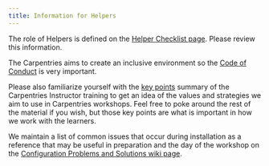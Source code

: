 ```yaml
---
title: Information for Helpers
---
```


The role of Helpers is defined on the [Helper Checklist page](
https://docs.carpentries.org/topic_folders/hosts_instructors/hosts_instructors_checklist.html#helper-checklist).
Please review this information.

The Carpentries aims to create an inclusive environment so the [Code of
Conduct](https://docs.carpentries.org/topic_folders/policies/code-of-conduct.html) is very
important.

Please also familiarize yourself with the [key
points](https://carpentries.github.io/instructor-training/reference.html) summary of the
Carpentries Instructor training to get an idea of the values and strategies we aim to use in
Carpentries workshops. Feel free to poke around the rest of the material if you wish, but those key
points are what is important in how we work with the learners.

We maintain a list of common issues that occur during installation as a reference that may be
useful in preparation and the day of the workshop on the [Configuration Problems and Solutions wiki
page]({{site.swc_github}}/workshop-template/wiki/Configuration-Problems-and-Solutions).
